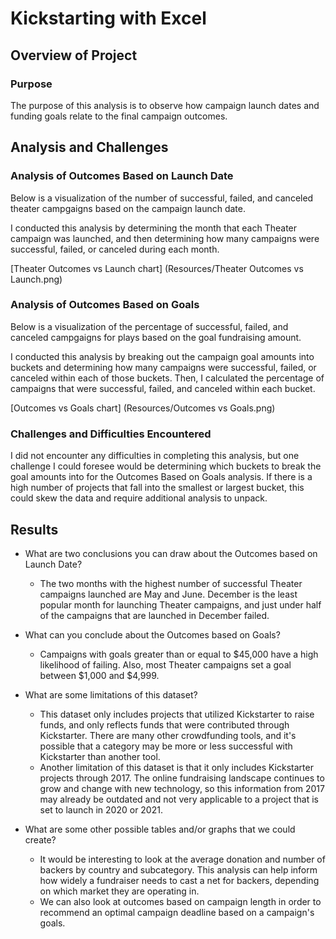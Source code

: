 # Kickstarting with Excel

## Overview of Project

### Purpose
The purpose of this analysis is to observe how campaign launch dates and funding goals relate to the final campaign outcomes.

## Analysis and Challenges

### Analysis of Outcomes Based on Launch Date
Below is a visualization of the number of successful, failed, and canceled theater campgaigns based on the campaign launch date.

I conducted this analysis by determining the month that each Theater campaign was launched, and then determining how many campaigns were successful, failed, or canceled during each month.

[Theater Outcomes vs Launch chart] (Resources/Theater Outcomes vs Launch.png)

### Analysis of Outcomes Based on Goals
Below is a visualization of the percentage of successful, failed, and canceled campgaigns for plays based on the goal fundraising amount.

I conducted this analysis by breaking out the campaign goal amounts into buckets and determining how many campaigns were successful, failed, or canceled within each of those buckets. Then, I calculated the percentage of campaigns that were successful, failed, and canceled within each bucket.

[Outcomes vs Goals chart] (Resources/Outcomes vs Goals.png)

### Challenges and Difficulties Encountered
I did not encounter any difficulties in completing this analysis, but one challenge I could foresee would be determining which buckets to break the goal amounts into for the Outcomes Based on Goals analysis. If there is a high number of projects that fall into the smallest or largest bucket, this could skew the data and require additional analysis to unpack.

## Results

- What are two conclusions you can draw about the Outcomes based on Launch Date?
  - The two months with the highest number of successful Theater campaigns launched are May and June. December is the least popular month for launching Theater campaigns, and just under half of the campaigns that are launched in December failed.

- What can you conclude about the Outcomes based on Goals?
  - Campaigns with goals greater than or equal to $45,000 have a high likelihood of failing. Also, most Theater campaigns set a goal between $1,000 and $4,999.

- What are some limitations of this dataset?
  - This dataset only includes projects that utilized Kickstarter to raise funds, and only reflects funds that were contributed through Kickstarter. There are many other crowdfunding tools, and it's possible that a category may be more or less successful with Kickstarter than another tool.
  - Another limitation of this dataset is that it only includes Kickstarter projects through 2017. The online fundraising landscape continues to grow and change with new technology, so this information from 2017 may already be outdated and not very applicable to a project that is set to launch in 2020 or 2021.

- What are some other possible tables and/or graphs that we could create?
  - It would be interesting to look at the average donation and number of backers by country and subcategory. This analysis can help inform how widely a fundraiser needs to cast a net for backers, depending on which market they are operating in.
  - We can also look at outcomes based on campaign length in order to recommend an optimal campaign deadline based on a campaign's goals.
